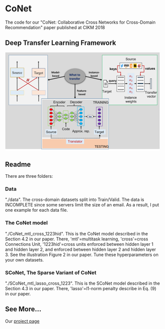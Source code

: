 # CoNet

The code for our "CoNet: Collaborative Cross Networks for Cross-Domain Recommendation" paper published at CIKM 2018 


## Deep Transfer Learning Framework 
![Framework](/image/TransDL.png "DeepTL")


## Readme

There are three folders:

### Data
"./data". The cross-domain datasets split into Train/Valid. The data is INCOMPLETE since some servers limit the size of an email. As a result, I put one example for each data file.

### The CoNet model
"./CoNet_mtl_cross_1223hid". This is the CoNet model described in the Section 4.2 in our paper. There, 'mtl'=multitask learning, 'cross'=cross Connections Unit, '1223hid'=cross units enforced between hidden layer 1 and hidden layer 2, and enforced between hidden layer 2 and hidden layer 3. See the illustration Figure 2 in our paper. Tune these hyperparameters on your own datasets.

### SCoNet, The Sparse Variant of CoNet
"./SCoNet_mtl_lasso_cross_1223". This is the SCoNet model described in the Section 4.3 in our paper. There, 'lasso'=l1-norm penalty describe in Eq. (9) in our paper.



## See More... 

Our [project page](https://njuhugn.github.io/research-conet.html)